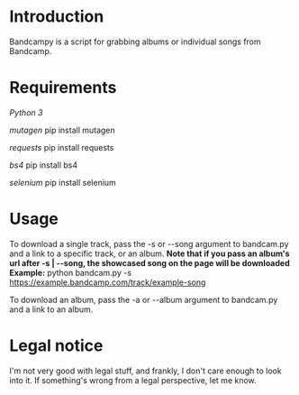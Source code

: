 # Introduction

Bandcampy is a script for grabbing albums or individual songs from Bandcamp.

# Requirements

_Python 3_

_mutagen_
pip install mutagen

_requests_
pip install requests

_bs4_
pip install bs4

_selenium_
pip install selenium

# Usage

To download a single track, pass the -s or --song argument to bandcam.py and a link to a specific track, or an album.
**Note that if you pass an album's url after -s | --song, the showcased song on the page will be downloaded**  
**Example:**
python bandcam.py -s https://example.bandcamp.com/track/example-song

To download an album, pass the -a or --album argument to bandcam.py and a link to an album.

# Legal notice

I'm not very good with legal stuff, and frankly, I don't care enough to look into it. 
If something's wrong from a legal perspective, let me know.
